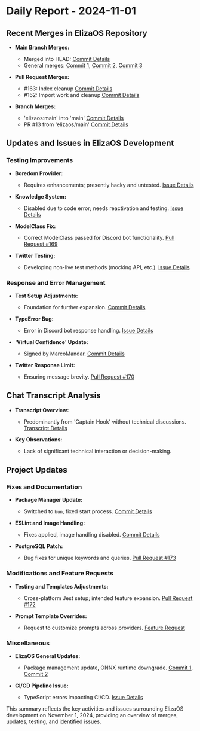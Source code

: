 # Daily Report - 2024-11-01

## Recent Merges in ElizaOS Repository

- **Main Branch Merges:**

  - Merged into HEAD: [Commit Details](https://github.com/elizaOS/eliza/commit/262980692cd177eacc21279a1a4fd3fdbba5f7ef)
  - General merges: [Commit 1](https://github.com/elizaOS/eliza/commit/d428bf1e30f08e1e82e24cb412670dc44b4e913a), [Commit 2](https://github.com/elizaOS/eliza/commit/aaba37bf934f25ae813cf050fec2e2471cd74a2d), [Commit 3](https://github.com/elizaOS/eliza/commit/250b0700b179c1a3821fa52b5974d9520ad37f63)

- **Pull Request Merges:**

  - #163: Index cleanup [Commit Details](https://github.com/elizaOS/eliza/commit/6f8814875529b88c36a31ab74569996fd172149f)
  - #162: Import work and cleanup [Commit Details](https://github.com/elizaOS/eliza/commit/b9a9c33dc3a6ddfc94c53e44c55e7dd79b7ca42b)

- **Branch Merges:**
  - 'elizaos:main' into 'main' [Commit Details](https://github.com/elizaOS/eliza/commit/42741dda8500203c9e803a0dee472a53d1611bac)
  - PR #13 from 'elizaos/main' [Commit Details](https://github.com/elizaOS/eliza/commit/2c8537d7e2abc54e293c132bf455cab2a3f14058)

## Updates and Issues in ElizaOS Development

### Testing Improvements

- **Boredom Provider:**

  - Requires enhancements; presently hacky and untested. [Issue Details](https://github.com/elizaOS/eliza/issues/165)

- **Knowledge System:**

  - Disabled due to code error; needs reactivation and testing. [Issue Details](https://github.com/elizaOS/eliza/issues/164)

- **ModelClass Fix:**

  - Correct ModelClass passed for Discord bot functionality. [Pull Request #169](https://github.com/elizaOS/eliza/pull/169)

- **Twitter Testing:**
  - Developing non-live test methods (mocking API, etc.). [Issue Details](https://github.com/elizaOS/eliza/issues/171)

### Response and Error Management

- **Test Setup Adjustments:**

  - Foundation for further expansion. [Commit Details](https://github.com/elizaOS/eliza/commit/810f187784088023c597afa843210dec3bddafbe)

- **TypeError Bug:**

  - Error in Discord bot response handling. [Issue Details](https://github.com/elizaOS/eliza/issues/168)

- **'Virtual Confidence' Update:**

  - Signed by MarcoMandar. [Commit Details](https://github.com/elizaOS/eliza/commit/362470ad51a96ec2599a4a5496ce2e4754809133)

- **Twitter Response Limit:**
  - Ensuring message brevity. [Pull Request #170](https://github.com/elizaOS/eliza/pull/170)

## Chat Transcript Analysis

- **Transcript Overview:**

  - Predominantly from 'Captain Hook' without technical discussions. [Transcript Details](https://discord.com/channels/1253563208833433701/1326603270893867064)

- **Key Observations:**
  - Lack of significant technical interaction or decision-making.

## Project Updates

### Fixes and Documentation

- **Package Manager Update:**

  - Switched to `bun`, fixed start process. [Commit Details](https://github.com/elizaOS/eliza/commit/1c64b0ba3e07b230a19a69b6b36e11c8f5e4da3c)

- **ESLint and Image Handling:**

  - Fixes applied, image handling disabled. [Commit Details](https://github.com/elizaOS/eliza/commit/06edacd35c4eb0f92aafb80db11ebaa74bc894cd)

- **PostgreSQL Patch:**
  - Bug fixes for unique keywords and queries. [Pull Request #173](https://github.com/elizaOS/eliza/pull/173)

### Modifications and Feature Requests

- **Testing and Templates Adjustments:**

  - Cross-platform Jest setup; intended feature expansion. [Pull Request #172](https://github.com/elizaOS/eliza/pull/172)

- **Prompt Template Overrides:**
  - Request to customize prompts across providers. [Feature Request](https://github.com/elizaOS/eliza/issues/166)

### Miscellaneous

- **ElizaOS General Updates:**

  - Package management update, ONNX runtime downgrade. [Commit 1](https://github.com/elizaOS/eliza/commit/1c64b0ba3e07b230a19a69b6b36e11c8f5e4da3c), [Commit 2](https://github.com/elizaOS/eliza/commit/b387fab4fcfc2451082e78625012b1d72c36fd07)

- **CI/CD Pipeline Issue:**
  - TypeScript errors impacting CI/CD. [Issue Details](https://github.com/elizaOS/eliza/issues/174)

This summary reflects the key activities and issues surrounding ElizaOS development on November 1, 2024, providing an overview of merges, updates, testing, and identified issues.
